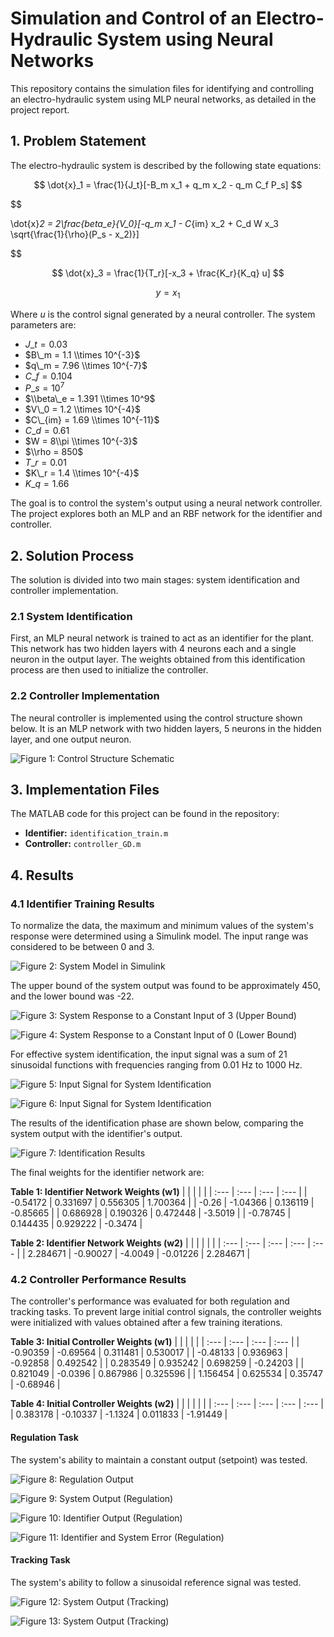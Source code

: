 # Simulation and Control of an Electro-Hydraulic System using Neural Networks

This repository contains the simulation files for identifying and controlling an electro-hydraulic system using MLP neural networks, as detailed in the project report.

## 1. Problem Statement

The electro-hydraulic system is described by the following state equations:

$$
\dot{x}_1 = \frac{1}{J_t}[-B_m x_1 + q_m x_2 - q_m C_f P_s]
$$

$$

\dot{x}_2 = 2\frac{beta_e}{V_0}[-q_m x_1 - C_{im} x_2 + C_d W x_3 \sqrt{\frac{1}{\rho}(P_s - x_2)}]

$$

$$
\dot{x}_3 = \frac{1}{T_r}[-x_3 + \frac{K_r}{K_q} u]
$$

$$
y = x_1
$$

Where *u* is the control signal generated by a neural controller. The system parameters are:

* $J\_t = 0.03$
* $B\_m = 1.1 \\times 10^{-3}$
* $q\_m = 7.96 \\times 10^{-7}$
* $C\_f = 0.104$
* $P\_s = 10^7$
* $\\beta\_e = 1.391 \\times 10^9$
* $V\_0 = 1.2 \\times 10^{-4}$
* $C\_{im} = 1.69 \\times 10^{-11}$
* $C\_d = 0.61$
* $W = 8\\pi \\times 10^{-3}$
* $\\rho = 850$
* $T\_r = 0.01$
* $K\_r = 1.4 \\times 10^{-4}$
* $K\_q = 1.66$

The goal is to control the system's output using a neural network controller. The project explores both an MLP and an RBF network for the identifier and controller.

## 2. Solution Process

The solution is divided into two main stages: system identification and controller implementation.

### 2.1 System Identification
First, an MLP neural network is trained to act as an identifier for the plant. This network has two hidden layers with 4 neurons each and a single neuron in the output layer. The weights obtained from this identification process are then used to initialize the controller.

### 2.2 Controller Implementation
The neural controller is implemented using the control structure shown below. It is an MLP network with two hidden layers, 5 neurons in the hidden layer, and one output neuron.

![Figure 1: Control Structure Schematic](./figures/f1.png)

## 3. Implementation Files

The MATLAB code for this project can be found in the repository:

* **Identifier:** `identification_train.m`
* **Controller:** `controller_GD.m`

## 4. Results

### 4.1 Identifier Training Results
To normalize the data, the maximum and minimum values of the system's response were determined using a Simulink model. The input range was considered to be between 0 and 3.

![Figure 2: System Model in Simulink](./figures/f2.png)

The upper bound of the system output was found to be approximately 450, and the lower bound was -22.

![Figure 3: System Response to a Constant Input of 3 (Upper Bound)](./figures/f3.png)

![Figure 4: System Response to a Constant Input of 0 (Lower Bound)](./figures/f4.png)

For effective system identification, the input signal was a sum of 21 sinusoidal functions with frequencies ranging from 0.01 Hz to 1000 Hz.

![Figure 5: Input Signal for System Identification](./figures/f5.png)

![Figure 6: Input Signal for System Identification](./figures/f6.png)

The results of the identification phase are shown below, comparing the system output with the identifier's output.

![Figure 7: Identification Results](./figures/f7.png)

The final weights for the identifier network are:

**Table 1: Identifier Network Weights (w1)**
| | | | |
| :--- | :--- | :--- | :--- |
| -0.54172 | 0.331697 | 0.556305 | 1.700364 |
| -0.26 | -1.04366 | 0.136119 | -0.85665 |
| 0.686928 | 0.190326 | 0.472448 | -3.5019 |
| -0.78745 | 0.144435 | 0.929222 | -0.3474 |

**Table 2: Identifier Network Weights (w2)**
| | | | | |
| :--- | :--- | :--- | :--- | :--- |
| 2.284671 | -0.90027 | -4.0049 | -0.01226 | 2.284671 |

### 4.2 Controller Performance Results
The controller's performance was evaluated for both regulation and tracking tasks. To prevent large initial control signals, the controller weights were initialized with values obtained after a few training iterations.

**Table 3: Initial Controller Weights (w1)**
| | | | |
| :--- | :--- | :--- | :--- |
| -0.90359 | -0.69564 | 0.311481 | 0.530017 |
| -0.48133 | 0.936963 | -0.92858 | 0.492542 |
| 0.283549 | 0.935242 | 0.698259 | -0.24203 |
| 0.821049 | -0.0396 | 0.867986 | 0.325596 |
| 1.156454 | 0.625534 | 0.35747 | -0.68946 |

**Table 4: Initial Controller Weights (w2)**
| | | | | |
| :--- | :--- | :--- | :--- | :--- |
| 0.383178 | -0.10337 | -1.1324 | 0.011833 | -1.91449 |

#### Regulation Task
The system's ability to maintain a constant output (setpoint) was tested.

![Figure 8: Regulation Output](./figures/f8.png)

![Figure 9: System Output (Regulation)](./figures/f9.png)

![Figure 10: Identifier Output (Regulation)](./figures/f10.png)

![Figure 11: Identifier and System Error (Regulation)](./figures/f11.png)

#### Tracking Task
The system's ability to follow a sinusoidal reference signal was tested.

![Figure 12: System Output (Tracking)](./figures/f12.png)

![Figure 13: System Output (Tracking)](./figures/f13.png)
